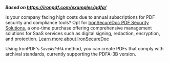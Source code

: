 ***Based on <https://ironpdf.com/examples/pdfa/>***

<div class="alert alert-info iron-variant-1" role="alert">
    Is your company facing high costs due to annual subscriptions for PDF security and compliance tools? Opt for <a href="https://ironsoftware.com/enterprise/securedoc/">IronSecureDoc PDF Security Solutions</a>, a one-time purchase offering comprehensive management solutions for SaaS services such as digital signing, redaction, encryption, and protection. <a href="https://ironsoftware.com/enterprise/securedoc/docs/">Learn more about IronSecureDoc</a>
</div>

Using IronPDF's `SaveAsPdfA` method, you can create PDFs that comply with archival standards, currently supporting the PDFA-3B version.